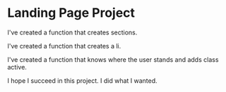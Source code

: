 # Landing Page Project

I've created a function that creates sections.

I've created a function that creates a li.

I've created a function that knows where the user stands and adds class active.

I hope I succeed in this project. I did what I wanted.
